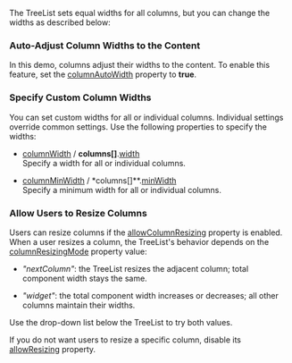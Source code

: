 The TreeList sets equal widths for all columns, but you can change the widths as described below:

### Auto-Adjust Column Widths to the Content
In this demo, columns adjust their widths to the content. To enable this feature, set the [columnAutoWidth](/Documentation/ApiReference/UI_Components/dxTreeList/Configuration/#columnAutoWidth) property to **true**.

### Specify Custom Column Widths
You can set custom widths for all or individual columns. Individual settings override common settings. Use the following properties to specify the widths:

* [columnWidth](/Documentation/ApiReference/UI_Components/dxTreeList/Configuration/#columnWidth) / **columns[]**.[width](/Documentation/ApiReference/UI_Components/dxTreeList/Configuration/columns/#width)               
Specify a width for all or individual columns.

* [columnMinWidth](/Documentation/ApiReference/UI_Components/dxTreeList/Configuration/#columnMinWidth) / *columns[]**.[minWidth](/Documentation/ApiReference/UI_Components/dxTreeList/Configuration/columns/#minWidth)                        
Specify a minimum width for all or individual columns.

### Allow Users to Resize Columns
Users can resize columns if the [allowColumnResizing](/Documentation/ApiReference/UI_Components/dxTreeList/Configuration/#allowColumnResizing) property is enabled. When a user resizes a column, the TreeList's behavior depends on the [columnResizingMode](/Documentation/ApiReference/UI_Components/dxTreeList/Configuration/#columnResizingMode) property value:

* *"nextColumn"*: the TreeList resizes the adjacent column; total component width stays the same.

* *"widget"*: the total component width increases or decreases; all other columns maintain their widths.

Use the drop-down list below the TreeList to try both values.

If you do not want users to resize a specific column, disable its [allowResizing](/Documentation/ApiReference/UI_Components/dxTreeList/Configuration/columns/#allowResizing) property.

